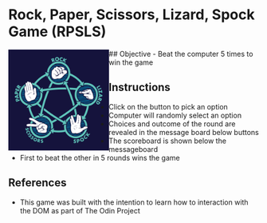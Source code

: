 # Rock, Paper, Scissors, Lizard, Spock Game (RPSLS)

  <img width=40% height=40% align="left" right-padding=10px alt='rpsls picture' src=https://github.com/VincentZ-42/the-odin-project/blob/master/rpsls/images/rpsls.png>
## Objective
- Beat the computer 5 times to win the game

## Instructions
- Click on the button to pick an option
- Computer will randomly select an option
- Choices and outcome of the round are revealed in the message board below buttons
- The scoreboard is shown below the messageboard
- First to beat the other in 5 rounds wins the game

## References

- This game was built with the intention to learn how to interaction with the DOM as part of The Odin Project
